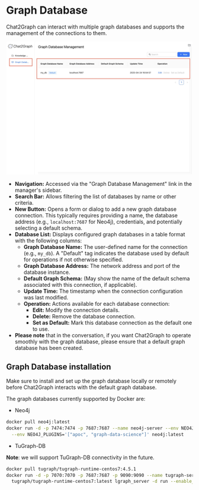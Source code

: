 # Graph Database

Chat2Graph can interact with multiple graph databases and supports the management of the connections to them.

![Graph Database Management](../img/graph-db-management.png)

+ **Navigation:** Accessed via the "Graph Database Management" link in the manager's sidebar.
+ **Search Bar:** Allows filtering the list of databases by name or other criteria.
+ **New Button:** Opens a form or dialog to add a new graph database connection. This typically requires providing a name, the database address (e.g., `localhost:7687` for Neo4j), credentials, and potentially selecting a default schema.
+ **Database List:** Displays configured graph databases in a table format with the following columns:
  + **Graph Database Name:** The user-defined name for the connection (e.g., `my_db`). A "Default" tag indicates the database used by default for operations if not otherwise specified.
  + **Graph Database Address:** The network address and port of the database instance.
  + **Default Graph Schema:** (May show the name of the default schema associated with this connection, if applicable).
  + **Update Time:** The timestamp when the connection configuration was last modified.
  + **Operation:** Actions available for each database connection:
    + **Edit:** Modify the connection details.
    + **Delete:** Remove the database connection.
    + **Set as Default:** Mark this database connection as the default one to use.
+ **Please note** that in the conversation, if you want Chat2Graph to operate smoothly with the graph database, please ensure that a default graph database has been created.

## Graph Database installation

Make sure to install and set up the graph database locally or remotely before Chat2Graph interacts with the default graph database.

The graph databases currently supported by Docker are:

+ Neo4j

```bash
docker pull neo4j:latest
docker run -d -p 7474:7474 -p 7687:7687 --name neo4j-server --env NEO4J_AUTH=none \
  --env NEO4J_PLUGINS='["apoc", "graph-data-science"]' neo4j:latest
```

+ TuGraph-DB

**Note**: we will support TuGraph-DB connectivity in the future.

```bash
docker pull tugraph/tugraph-runtime-centos7:4.5.1
docker run -d -p 7070:7070 -p 7687:7687 -p 9090:9090 --name tugraph-server \
  tugraph/tugraph-runtime-centos7:latest lgraph_server -d run --enable_plugin true
```
